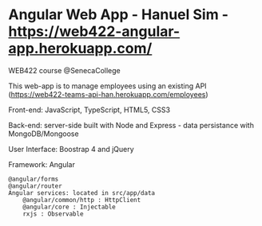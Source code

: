 # Angular Web App - Hanuel Sim - https://web422-angular-app.herokuapp.com/

WEB422 course @SenecaCollege


This web-app is to manage employees using an existing API (https://web422-teams-api-han.herokuapp.com/employees)

Front-end: JavaScript, TypeScript, HTML5, CSS3

Back-end: server-side built with Node and Express - data persistance with MongoDB/Mongoose

User Interface: Boostrap 4 and jQuery

Framework: Angular

    @angular/forms
    @angular/router
    Angular services: located in src/app/data
        @angular/common/http : HttpClient
        @angular/core : Injectable
        rxjs : Observable

